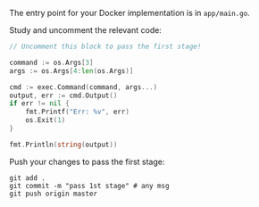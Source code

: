 The entry point for your Docker implementation is in `app/main.go`.

Study and uncomment the relevant code: 

```go
// Uncomment this block to pass the first stage!

command := os.Args[3]
args := os.Args[4:len(os.Args)]

cmd := exec.Command(command, args...)
output, err := cmd.Output()
if err != nil {
	fmt.Printf("Err: %v", err)
	os.Exit(1)
}

fmt.Println(string(output))
```

Push your changes to pass the first stage:

```
git add .
git commit -m "pass 1st stage" # any msg
git push origin master
```
